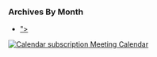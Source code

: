 <h3>Archives By Month</h3>
<ul>
<r:find url="/meetings/">
<r:children:each order="desc">
<r:header><li><a href="<r:date format="/meetings/%Y/%m/" />"><r:date format="%B %Y" /></a></li></r:header>
</r:children:each>
</r:find>
</ul>

<span class="calendar-link">[![Calendar subscription](/images/admin/calendar_down.gif) Meeting Calendar](/meeting-calendar)</span>

